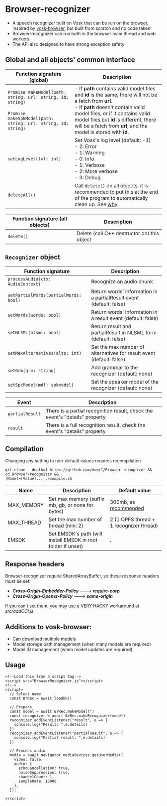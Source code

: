 # Browser-recognizer
- A speech recognizer built on Vosk that can be run on the browser, inspired by [vosk-browser](https://github.com/ccoreilly/vosk-browser), but built from scratch and no code taken!
- Browser-recognizer can run both in the browser main thread and web workers
- The API also designed to have strong exception safety
## Global and all objects' common interface 
| Function signature (global) | Description |
|---|---|
| ```Promise makeModel(path: string, url: string, id: string)```<br><br>```Promise makeSpkModel(path: string, url: string, id: string)``` | - If **path** contains valid model files and **id** is the same, there will not be a fetch from **url**.<br>- If **path** doesn't contain valid model files, or if it contains valid model files but **id** is different, there will be a fetch from **url**, and the model is stored with **id**. |
| ```setLogLevel(lvl: int)``` | Set Vosk's log level (default: -1) <br>- 2: Error<br>- 1: Warning<br>- 0: Info <br>- 1: Verbose<br>- 2: More verbose<br>- 3: Debug |
| ```deleteAll()``` | Call ```delete()``` on all objects, it is recommended to put this at the end of the program to automatically clean up. See [why](https://emscripten.org/docs/getting_started/FAQ.html#what-does-exiting-the-runtime-mean-why-don-t-atexit-s-run).|

| Function signature (all objects) | Description
|---|---|
| ```delete()``` | Delete (call C++ destructor on) this object
## ```Recognizer``` object
| Function signature | Description |
|---|---|
| ```processAudio(ctx: AudioContext)``` | Recognize an audio chunk 
| ```setPartialWords(partialWords: bool)``` | Return words' information in a partialResult event (default: false) |
| ```setWords(words: bool)``` | Return words' information in a result event (default: false) |
| ```setNLSML(nlsml: bool)``` | Return result and partialResult in NLSML form (default: false) |
| ```setMaxAlternatives(alts: int)``` | Set the max number of alternatives for result event (default: false) |
| ```setGrm(grm: string)``` | Add grammar to the recognizer (default: none) |
| ```setSpkModel(mdl: spkmodel)``` | Set the speaker model of the recognizer (default: none) |

| Event | Description |
|---|---|
| ```partialResult``` | There is a partial recognition result, check the event's "details" property |
| ```result``` | There is a full recognition result, check the event's "details" property |
## Compilation
Changing any setting to non-default values requires recompilation
```
git clone --depth=1 https://github.com/msqr1/Browser-recognizer &&
cd Browser-recognizer &&
[Name]=[Value]... ./compile.sh
```
| Name | Description | Default value |
|---|---|---|
| MAX_MEMORY | Set max memory (suffix mb, gb, or none for bytes) | 300mb, as [recommended](https://alphacephei.com/vosk/models) |
| MAX_THREAD | Set the max number of thread (min: 2) | 2 (1 OPFS thread + 1 recognizer thread) |
| EMSDK | Set EMSDK's path (will install EMSDK in root folder if unset) | **.** |
## Response headers
Browser-recognizer require SharedArrayBuffer, so these response headers must be set:
- ***Cross-Origin-Embedder-Policy*** ---> ***require-corp***
- ***Cross-Origin-Opener-Policy*** ---> ***same-origin***

If you can't set them, you may use a VERY HACKY workaround at *src/addCOI.js*.
## Additions to vosk-browser:
- Can download multiple models
- Model storage path management (when many models are required)
- Model ID management (when model updates are required)

## Usage
```
<!--Load this from a script tag-->
<script src="BrowserRecognizer.js"></script>
<!-->
<script>
  // Select name
  const BrRec = await loadBR()

  // Prepare 
  const model = await BrRec.makeModel(")
  const recognizer = await BrRec.makeRecognizer(model)
  recognizer.addEventListener("result", e => {
    console.log("Result: ",e.details)
  })
  recognizer.addEventListener("partialResult", e => {
    console.log("Partial result: ",e.details)
  })

  // Process audio
  media = await navigator.mediaDevices.getUserMedia({
    video: false,
    audio: {
      echoCancellation: true,
      noiseSuppression: true,
      channelCount: 1,
      sampleRate: 16000
    },
  });

</script>
```
